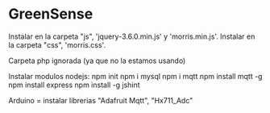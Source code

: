 # GreenSense
 
Instalar en la carpeta "js", 'jquery-3.6.0.min.js' y 'morris.min.js'.
Instalar en la carpeta "css", 'morris.css'.

 Carpeta php ignorada (ya que no la estamos usando)

Instalar modulos nodejs: 
npm init
npm i mysql 
npm i mqtt
npm install mqtt -g
npm install express
npm install -g jshint


Arduino = instalar librerias "Adafruit Mqtt", "Hx711_Adc"
